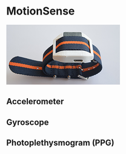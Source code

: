 # MotionSense

![MotionSenseHRV Hardware](../../images/MotionSenseHRV.png)

## Accelerometer

## Gyroscope

## Photoplethysmogram (PPG)
